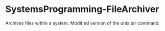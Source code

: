 # SystemsProgramming-FileArchiver
Archives files within a system. Modified version of the unix tar command.
